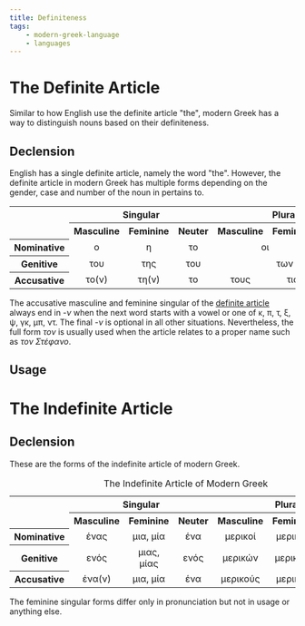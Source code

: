 ```yaml
---
title: Definiteness
tags:
    - modern-greek-language
    - languages
---
```


# The Definite Article

Similar to how English use the definite article "the", modern Greek has a way to distinguish nouns based on their definiteness.

## Declension

English has a single definite article, namely the word "the". However, the definite article in modern Greek has multiple forms depending on the gender, case and number of the noun in pertains to.

<table>
<tr>
<th rowspan="2"></th>
<th colspan="3" style="text-align: center">Singular</th>
<th colspan="3" style="text-align: center">Plural</th>
</tr>
<tr>
<th style="text-align: center">Masculine</th>
<th style="text-align: center">Feminine</th>
<th style="text-align: center">Neuter</th>
<th style="text-align: center">Masculine</th>
<th style="text-align: center">Feminine</th>
<th style="text-align: center">Neuter</th>
</tr>
<tr>
<th style="text-align: center">Nominative</th>
<td style="text-align: center">ο</td>
<td style="text-align: center">η</td>
<td style="text-align: center">το</td>
<td style="text-align: center" colspan=2>οι</td>
<td style="text-align: center">τα</td>
</tr>
<tr>
<th style="text-align: center">Genitive</th>
<td style="text-align: center">του</td>
<td style="text-align: center">της</td>
<td style="text-align: center">του</td>
<td style="text-align: center" colspan=3>των</td>
</tr>
<tr>
<th style="text-align: center">Accusative</th>
<td style="text-align: center">το(ν)</td>
<td style="text-align: center">τη(ν)</td>
<td style="text-align: center">το</td>
<td style="text-align: center">τους</td>
<td style="text-align: center">τις</td>
<td style="text-align: center">τα</td>
</tr>
</table>

The accusative masculine and feminine singular of the [definite article](Definiteness.md) always end in *-ν* when the next word starts with a vowel or one of κ, π, τ, ξ, ψ, γκ, μπ, ντ. The final *-ν* is optional in all other situations. Nevertheless, the full form *τον* is usually used when the article relates to a proper name such as *τον Στέφανο*.

## Usage

# The Indefinite Article

## Declension

These are the forms of the indefinite article of modern Greek.

<table>
<caption>The Indefinite Article of Modern Greek</caption>
<tr>
<th rowspan="2"></th>
<th colspan="3" style="text-align: center">Singular</th>
<th colspan="3" style="text-align: center">Plural</th>
</tr>
<tr>
<th style="text-align: center">Masculine</th>
<th style="text-align: center">Feminine</th>
<th style="text-align: center">Neuter</th>
<th style="text-align: center">Masculine</th>
<th style="text-align: center">Feminine</th>
<th style="text-align: center">Neuter</th>
</tr>
<tr>
<th style="text-align: center">Nominative</th>
<td style="text-align: center">ένας</td>
<td style="text-align: center">μια, μία</td>
<td style="text-align: center">ένα</td>
<td style="text-align: center">μερικοί</td>
<td style="text-align: center">μερικές</td>
<td style="text-align: center">μερικά</td>
</tr>
<tr>
<th style="text-align: center">Genitive</th>
<td style="text-align: center">ενός</td>
<td style="text-align: center">μιας, μίας</td>
<td style="text-align: center">ενός</td>
<td style="text-align: center">μερικών</td>
<td style="text-align: center">μερικών</td>
<td style="text-align: center">μερικών</td>
</tr>
<tr>
<th style="text-align: center">Accusative</th>
<td style="text-align: center">ένα(ν)</td>
<td style="text-align: center">μια, μία</td>
<td style="text-align: center">ένα</td>
<td style="text-align: center">μερικούς</td>
<td style="text-align: center">μερικές</td>
<td style="text-align: center">μερικά</td>
</tr>
</table>

The feminine singular forms differ only in pronunciation but not in usage or anything else.